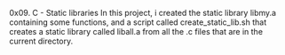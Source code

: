 0x09. C - Static libraries
In this project, i created  the static library libmy.a containing some functions, and a script called create_static_lib.sh that creates a static library called liball.a from all the .c files that are in the current directory. 
